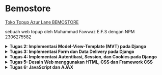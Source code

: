 # Bemostore
[Toko Topup Azur Lane BEMOSTORE](http://muhammad-fawwaz35-bemostore.pbp.cs.ui.ac.id)

sebuah web topup oleh Muhammad Fawwaz E.F.S dengan NPM 2306275582

<details>
<summary> <b> Tugas 2: Implementasi Model-View-Template (MVT) pada Django </b> </summary>
    
# Penjelasan Implementasi
### 1. Membuat Proyek Django Baru
Saya memulai dengan membuat repositori baru di github dengan nama bemostore, kemudian saya menduplikat repositori tersebut ke dalam file lokal. Selanjutnya saya membuat proyek django baru yang kemudian menghasilkan struktur folder utama Django, yaitu `bemostore/`. Di sini, Django secara otomatis menghasilkan file konfigurasi dasar seperti `settings.py`, `urls.py`, dan lainnya.

Perintah yang digunakan:  
```
django-admin startproject myproject
```
### 2. Membuat Aplikasi Dengan Nama `Main`
Setelah proyek utama dibuat, saya menambahkan aplikasi baru bernama `main`. Aplikasi ini akan menjadi tempat utama untuk menyimpan logika bisnis, model, views, dan template.

Perintah yang digunakan:
```bash
python manage.py startapp main
```

Selanjutnya, saya menambahkan aplikasi main ke daftar aplikasi yang terinstall (INSTALLED_APPS) di dalam settings.py, sehingga Django mengenali aplikasi ini.
### 3. Routing Proyek untuk Menjalankan Aplikasi `main`
Pada langkah ini, saya mengatur `urls.py` untuk memetakan permintaan (request) ke aplikasi `main`. Saya memodifikasi `bemostore/urls.py` agar menggunakan routing dari aplikasi `main`.

Perintah yang digunakan:
```bash
from django.contrib import admin
from django.urls import path, include

urlpatterns = [
    path('admin/', admin.site.urls),
    path('', include('main.urls')),
]
```
### 4. Membuat Model Product
Di aplikasi main, saya mendefinisikan sebuah model Product di `models.py` yang memiliki atribut `name`, `price`, dan `description`. Model ini akan merepresentasikan tabel di database yang menyimpan produk dengan detail lengkap.

Model `Product`:
```bash
from django.db import models

class Product(models.Model):
    name = models.CharField(max_length=255)
    price = models.IntegerField()
    description = models.TextField()  
```
Setelah mendefinisikan model, saya melakukan migrasi untuk membuat tabel di database menggunakan perintah:
```bash
python manage.py makemigrations
python manage.py migrate
```
### 5. Membuat Fungsi View dan Template HTML
Di dalam `views.py`, saya membuat fungsi bernama `show_main` yang akan dikembalikan ke template HTML. Fungsi ini mengirimkan context berupa nama aplikasi, nama, npm, dan kelas saya. Template HTML ini dirender untuk menampilkan informasi tersebut di browser.

`views.py`:
```bash
from django.shortcuts import render

def show_main(request):
    context = {
        'name_aplikasi': 'bemostore',
        'name': 'Muhammad Fawwaz Edsa Fatin Setiawan',
        'npm' : '2306275582',
        'class': 'PBP D'
    }

    return render(request, "main.html", context)
```
Di direktori `main/templates`, saya membuat file `main.html` yang akan menerima context dari `views` dan menampilkan data tersebut dalam format HTML.

main.html:
```bash
<h1>{{name_aplikasi}}</h1>

<h5>Name: </h5>
<p>Muhammad Fawwaz Edsa Fatin Setiawan</p> <!--Ubah sesuai dengan nama kamu -->
<h5>NPM: </h5>
<p>2306275582</p> <!-- Ubah sesuai dengan npm kamu -->
<h5>Class: </h5>
<p>PBP D</p> <!-- Ubah sesuai dengan kelas kamu -->
```
### 6. Routing untuk View home
Selanjutnya saya membuat routing di `main/urls.py` untuk memetakan URL ke fungsi `main`. Di sini saya memastikan bahwa URL root ('/') diarahkan ke fungsi `main` di `views.py`.

Routing di main/urls.py:
```bash
from django.urls import path
from main.views import show_main

app_name = 'main'

urlpatterns = [
    path('', show_main, name='show_main'),
]
```

### 7. Deployment ke Pacil Web Service (PWS)
Terakhir saya melakukan deployment aplikasi ke Pacil Web Service, platform yang memungkinkan untuk hosting aplikasi secara online.

Langkah-langkah deployment:
  1. Upload Proyek: Pertama buat repository baru di PWS. kemudian Proyek Django di upload ke PWS menggunakan Git untuk clone repositori.
  2. Konfigurasi Web App: Menambahkan URL `muhammad-fawwaz35-bemostore.pbp.cs.ui.ac.id` ke dalam `ALLOWED_HOST` pada `settings.py` agar pws dapat menunjuk ke proyek Django
  4. Tes Deployment: Saya memastikan bahwa aplikasi berjalan dengan baik di URL yang disediakan oleh Pacil Web Service.
### 8. Aplikasi Siap Dijalankan
Aplikasi dapat diakses melalui URL http://muhammad-fawwaz35-bemostore.pbp.cs.ui.ac.id

# Bagan Proses _Request Client_ ke Aplikasi
![bagan](images/bagan.png)
### Penjelasan 
Pertama, user akan mengirimkan HTTP request yang kemudian akan di-handle oleh View. Untuk mengetahui apa yang diminta dan bagaimana respon yang akan diberikan, hal ini diatur di dalam urls.py. Berdasarkan pola URL yang diminta, akan ditentukan function View mana di views.py yang akan dijalankan. View akan meminta data yang dibutuhkan dari model sesuai dengan yang sudah didefinisikan dalam function View tersebut, dengan mengambil data yang tersedia di models.py. Selanjutnya, View akan meminta berkas HTML untuk diisi dengan data yang diperoleh, dan pemilihan berkas HTML ini juga sudah ditentukan di dalam function View. Setelah itu, berkas HTML yang sudah diisi data akan dikirim kembali ke user dalam bentuk HTTP response.

# Fungsi `git` dalam Pengembangan Perangkat Lunak
`git` adalah sistem pengontrol versi yang berfungsi untuk melacak perubahan kode dalam pengembangan perangkat lunak, memfasilitasi kolaborasi antar pengembang, dan memungkinkan pengelolaan versi proyek dengan mudah. `git` mendukung pembuatan cabang (branch) untuk pengembangan fitur atau perbaikan bug secara terpisah, yang kemudian dapat digabungkan kembali tanpa risiko konflik. Selain itu, `git` memberikan backup otomatis melalui repositori pusat, memungkinkan rollback ke versi sebelumnya, serta mencatat riwayat perubahan dan kontribusi tiap pengembang, menjadikannya alat penting untuk produktivitas, kolaborasi, dan keamanan dalam pengembangan perangkat lunak.

# Mengapa Django Digunakan sebagai Permulaan Pembelajaran?
Karena framework ini mudah dipahami, memiliki dokumentasi lengkap, dan mengikuti prinsip "batteries included," di mana banyak fitur sudah tersedia tanpa perlu instalasi tambahan. Django menggunakan pola arsitektur yang jelas, yaitu Model-View-Template (MVT), yang memudahkan pemahaman tentang alur kerja aplikasi web. Selain itu, Django memberikan keamanan bawaan dan mendukung praktik terbaik dalam pengelolaan database, routing, dan rendering template.

# Mengapa Model di Django Disebut sebagai ORM?
Disebut sebagai ORM (Object-Relational Mapping) karena berfungsi sebagai penghubung antara objek Python dan tabel di database relasional. ORM memungkinkan pengembang bekerja dengan data dalam bentuk objek Python, sehingga mereka bisa melakukan operasi database seperti mengambil, menyimpan, atau menghapus data tanpa menulis kueri SQL secara langsung. ORM secara otomatis mengonversi operasi objek Python menjadi perintah SQL yang sesuai, memudahkan interaksi dengan database dan membuat kode lebih bersih serta mudah dipahami. 
</details>

<details>
<summary> <b> Tugas 3: Implementasi Form dan Data Delivery pada Django </b> </summary>

# Pentingnya Data Delivery dalam Platform

Data delivery penting dalam platform untuk memastikan komunikasi yang efektif antar komponen seperti server, klien, dan basis data. Proses ini memungkinkan pertukaran informasi yang tepat, misalnya dalam aplikasi web di mana server mengirimkan data (seperti JSON) ke klien. Tanpa mekanisme ini, interaksi antara komponen tidak akan berjalan optimal, menyebabkan kinerja platform menurun.

# Perbandingan XML dan JSON serta Popularitas JSON

JSON lebih populer daripada XML karena lebih sederhana, ringan, dan mudah diproses, terutama di JavaScript. JSON menggunakan sintaks yang lebih ringkas dibandingkan XML yang memakai tag panjang. Selain itu, JSON lebih cepat diparsing dan didukung secara luas oleh berbagai bahasa pemrograman. XML tetap berguna untuk struktur data kompleks, namun JSON lebih efisien untuk pertukaran data modern.

# Fungsi `is_valid()` pada Form Django

Method `is_valid()` di Django memvalidasi data yang diinput dalam form. Jika data valid, method ini mengembalikan `True`, memungkinkan data diproses lebih lanjut. Jika tidak, pesan kesalahan ditampilkan. Fungsi ini penting untuk menjaga data yang masuk tetap konsisten dan aman, serta menghindari input yang berbahaya atau salah.

# Pentingnya `csrf_token` pada Form di Django

`csrf_token` melindungi aplikasi Django dari serangan CSRF, di mana penyerang mencoba mengirim permintaan tidak sah atas nama pengguna. Token ini memastikan bahwa setiap permintaan form datang dari sumber yang tepercaya. Tanpa `csrf_token`, aplikasi rentan terhadap serangan yang bisa mengakibatkan perubahan data atau tindakan tidak diinginkan.

# Jelaskan bagaimana cara kamu mengimplementasikan checklist di atas secara step-by-step.

### 1. Buat sebuah file `base.html` pada folder baru bernama `templates` pada direktori utama
```bash
{% load static %}
<!DOCTYPE html>
<html lang="en">
  <head>
    <meta charset="UTF-8" />
    <meta name="viewport" content="width=device-width, initial-scale=1.0" />
    {% block meta %} {% endblock meta %}
  </head>

  <body>
    {% block content %} {% endblock content %}
  </body>
</html>
```

### 2. Menambahkan baris pada variabel `TEMPLATES` di `settings.py` agar `base.html` terbaca
```bash
...
TEMPLATES :
        ...
        'DIRS': [BASE_DIR / 'templates'],
        ...
...
```

### 3. Tambahkan import uuid di `models.py` dan Lakukan Migration
import uuid
Kemudian, buat model yang menggunakan UUID, misalnya:

```bash
from django.db import models
import uuid

class Product(models.Model):
    id = models.UUIDField(primary_key=True, default=uuid.uuid4, editable=False) 
    name = models.CharField(max_length=255)
    price = models.IntegerField()
    description = models.TextField()  
```
Setelah mengedit model, jalankan migrasi dengan perintah:
```bash
python manage.py makemigrations
python manage.py migrate
```

### 4. Buat file `forms.py` untuk Mengambil Data dari `models.py`
```bash
from django.forms import ModelForm
from main.models import Product

class ProductEntryForm(ModelForm):
    class Meta:
        model = Product
        fields = ["name", "price", "description"]
```

### 5. Membuat file baru pada direktori `main/template` untuk tampilan dalam menambahkan item baru dengan nama `create_product_entry.html` 
```bash
{% extends 'base.html' %}
{% block content %}
<h1>Add New Product</h1>

<form method="post">
    {% csrf_token %}
    <table>
        {{ form.as_table }}
        <tr> 
            <td>
                <input type="submit" value="Add Product" \>
            </td>
        </tr>
    </table>
</form>
{% endblock content %}
```

### 6. Menambahkan fungsi pada `views.py` dan memodifikasi fungsi di dalamnya
```bash
from django.shortcuts import render, redirect   # Tambahkan import redirect di baris ini
from main.forms import ProductEntryForm
from main.models import Product
from django.http import HttpResponse
from django.core import serializers

def show_main(request):
    product_entries = Product.objects.all()

    context = {
        'name_aplikasi': 'bemostore',
        'name': 'Muhammad Fawwaz Edsa Fatin Setiawan',
        'npm' : '2306275582',
        'class': 'PBP D',
        'product_entries': product_entries
    }

    return render(request, "main.html", context)

def create_product_entry(request):
    form = ProductEntryForm(request.POST or None)

    if form.is_valid() and request.method == "POST":
        form.save()
        return redirect('main:show_main')

    context = {'form': form}
    return render(request, "create_product_entry.html", context)

def show_xml(request):
    data = Product.objects.all()
    return HttpResponse(serializers.serialize("xml", data), content_type="application/xml")

def show_json(request):
    data = Product.objects.all()
    return HttpResponse(serializers.serialize("json", data), content_type="application/json")

def show_xml_by_id(request, id):
    data = Product.objects.filter(pk=id)
    return HttpResponse(serializers.serialize("xml", data), content_type="application/xml")

def show_json_by_id(request, id):
    data = Product.objects.filter(pk=id)
    return HttpResponse(serializers.serialize("json", data), content_type="application/json")
```

### 7. Menambahkan routing url pada `urls.py` pada views yang telah ditambahkan
```python
from django.urls import path
from main.views import show_main, create_product_entry, show_xml, show_json, show_xml_by_id, show_json_by_id

app_name = 'main'

urlpatterns = [
    path('', show_main, name='show_main'),
    path('create-product-entry', create_product_entry, name='create_product_entry'),
    path('xml/', show_xml, name='show_xml'),
    path('json/', show_json, name='show_json'),
    path('xml/<str:id>/', show_xml_by_id, name='show_xml_by_id'),
    path('json/<str:id>/', show_json_by_id, name='show_json_by_id'),
]
```

# Mengakses keempat URL di poin 2 menggunakan Postman
### 1. XML 
![XML](images/XML.png)
### 2. JSON
![JSON](images/JSON.png)
### 3. HTML
![HTML](images/HTML.png)
### 4. XML by ID
![XML by ID](images/XML_by_ID.png)
### 5. JSON by ID
![JSON by ID](images/JSON_by_ID.png)

</details>

<details>
<summary> <b> Tugas 4: Implementasi Autentikasi, Session, dan Cookies pada Django </b> </summary>
    
# Perbedaan antara `HttpResponseRedirect()` dan `redirect()` dalam Django:
- `HttpResponseRedirect()`: Sebuah kelas di Django yang mengirimkan respons HTTP dengan kode status 302 (redirect). Biasanya, kita harus memberikan URL secara manual ke `HttpResponseRedirect`. 

- `redirect()`: Fungsi ini adalah shortcut yang lebih nyaman daripada `HttpResponseRedirect`. Fungsi `redirect()` akan secara otomatis menangani URL, termasuk menerima nama tampilan (view name) atau objek model dan mengarahkan pengguna ke halaman yang tepat.

 Dengan kata lain, `redirect()` adalah pembungkus di atas `HttpResponseRedirect`, yang lebih fleksibel dan mudah digunakan karena tidak hanya menerima URL tetapi juga nama view atau objek.

# Cara kerja penghubungan model `Product` dengan `User`:
Untuk menghubungkan model `Product` dengan `User`, biasanya kita menggunakan `ForeignKey` atau `ManyToManyField` dalam model Django. Misalnya, kita dapat memiliki hubungan "satu ke banyak" (one-to-many) di mana satu pengguna bisa memiliki banyak produk, tetapi setiap produk hanya dimiliki oleh satu pengguna.

   Contoh model:

   ```python
    ...
       owner = models.ForeignKey(User, on_delete=models.CASCADE)  # Hubungan dengan User
    ...
   ```

Dalam contoh ini:
- Model `Product` memiliki `ForeignKey` ke model `User`, yang artinya setiap produk dimiliki oleh seorang pengguna. Field `owner` menghubungkan produk dengan pengguna yang memiliki produk tersebut.
- Jika pengguna dihapus, maka produk-produk yang dimilikinya juga akan dihapus berkat opsi `on_delete=models.CASCADE`.

# Perbedaan antara authentication dan authorization:
- **Authentication**: Proses memverifikasi identitas pengguna, misalnya memeriksa apakah username dan password cocok dengan yang ada di database.
- **Authorization**: Proses memeriksa izin atau hak akses pengguna, yaitu menentukan apakah pengguna yang telah diotentikasi (authenticated) memiliki hak untuk melakukan tindakan tertentu (misalnya, mengakses halaman admin).

**Saat pengguna login**, yang dilakukan pertama kali adalah proses *authentication* (pemeriksaan kredensial). Jika berhasil, pengguna diizinkan untuk masuk ke aplikasi. Setelah itu, *authorization* terjadi saat aplikasi memeriksa hak akses pengguna untuk fitur atau halaman tertentu.

**Implementasi di Django**:
- *Authentication* di Django biasanya dilakukan dengan sistem login bawaan (`django.contrib.auth`) yang memverifikasi username dan password pengguna.
- *Authorization* dilakukan menggunakan mekanisme izin dan kelompok (permissions and groups) yang ada dalam model pengguna. Dengan cara ini, Django mengelola apa yang dapat diakses oleh setiap pengguna setelah mereka terotentikasi.

# **Bagaimana Django mengingat pengguna yang telah login?**
Django menggunakan **session** untuk mengingat pengguna yang telah login. Setelah pengguna berhasil login, Django akan menyimpan informasi sesi di server (biasanya dalam database) dan menambahkan cookie ke browser pengguna yang berisi ID sesi. Setiap kali pengguna melakukan permintaan baru, browser mengirimkan cookie ini, dan Django akan mencocokkannya dengan data sesi di server untuk mengidentifikasi pengguna yang telah login.

**Kegunaan lain dari cookies:**
- Cookies digunakan untuk melacak sesi pengguna (misalnya, di e-commerce, untuk keranjang belanja).
- Digunakan untuk menyimpan preferensi pengguna, seperti tema atau bahasa.
- Digunakan oleh layanan pihak ketiga (seperti Google Analytics) untuk pelacakan dan analisis.

**Apakah semua cookies aman digunakan?**
Tidak semua cookies aman. Cookies bisa saja digunakan untuk serangan seperti *session hijacking* atau *cross-site scripting (XSS)*. Oleh karena itu, penting untuk:
- Menggunakan **Secure Cookies** (hanya dikirim melalui HTTPS).
- Menggunakan **HttpOnly Cookies** (yang tidak dapat diakses oleh JavaScript, sehingga meminimalkan risiko XSS).
- Mengatur **SameSite Cookies** untuk membatasi pengiriman cookies lintas situs.

#  Jelaskan bagaimana cara kamu mengimplementasikan checklist di atas secara step-by-step.
### 1. Membuat fungsi register 
Menambahkan fungsi `register` pada `views.py` dan membuat tampilannya dengan membuat `register.html` pada `\main\template`
fungsi register pada `views.py` :
``` python
def register(request):
    form = UserCreationForm()

    if request.method == "POST":
        form = UserCreationForm(request.POST)
        if form.is_valid():
            form.save()
            messages.success(request, 'Your account has been successfully created!')
            return redirect('main:login')
    context = {'form':form}
    return render(request, 'register.html', context)
```
`regisster.html`
```bash
{% extends 'base.html' %}

{% block meta %}
<title>Register</title>
{% endblock meta %}

{% block content %}

<div class="login">
  <h1>Register</h1>

  <form method="POST">
    {% csrf_token %}
    <table>
      {{ form.as_table }}
      <tr>
        <td></td>
        <td><input type="submit" name="submit" value="Daftar" /></td>
      </tr>
    </table>
  </form>

  {% if messages %}
  <ul>
    {% for message in messages %}
    <li>{{ message }}</li>
    {% endfor %}
  </ul>
  {% endif %}
</div>

{% endblock content %}
```
### 2. Membuat fungsi login 
Menambahkan fungsi `login_user` pada `views.py` untuk login user yang telah registrasi dan membuat tampilannya dengan membuat `login.html` pada `\main\template`
login pada `views.py`
```python
def login_user(request):
   if request.method == 'POST':
      form = AuthenticationForm(data=request.POST)

      if form.is_valid():
        user = form.get_user()
        login(request, user)
        response = HttpResponseRedirect(reverse("main:show_main"))
        response.set_cookie('last_login', str(datetime.datetime.now()))
        return response

   else:
      form = AuthenticationForm(request)
   context = {'form': form}
   return render(request, 'login.html', context)
```
`login.html`
```bash
{% extends 'base.html' %}

{% block meta %}
<title>Login</title>
{% endblock meta %}

{% block content %}
<div class="login">
  <h1>Login</h1>

  <form method="POST" action="">
    {% csrf_token %}
    <table>
      {{ form.as_table }}
      <tr>
        <td></td>
        <td><input class="btn login_btn" type="submit" value="Login" /></td>
      </tr>
    </table>
  </form>

  {% if messages %}
  <ul>
    {% for message in messages %}
    <li>{{ message }}</li>
    {% endfor %}
  </ul>
  {% endif %} Don't have an account yet?
  <a href="{% url 'main:register' %}">Register Now</a>
</div>

{% endblock content %}
```
### 3. Mmebuat fungsi logout
Menambahkan fungsi `logout_user` pada `views.py` untuk logout user yang sedang login dan membuat tampilan tombol logout pada `main.html`.
```python
def logout_user(request):
    logout(request)
    response = HttpResponseRedirect(reverse('main:login'))
    response.delete_cookie('last_login')
    return response
```
tombol logout pada `main.html`
```python
<a href="{% url 'main:logout' %}">
  <button>Logout</button>
</a>
```
### 4. Menambahkan URL untuk setiap fungsi yang telah dibuat
```python
    ...
    path('register/', register, name='register'),
    path('login/', login_user, name='login'),
    path('logout/', logout_user, name='logout'),
    ...
```
### 5. Menghubungkan product dengan user
Menambahkan field baru berupa `user` pada `models.py` agar masing-masing user dapat melihat product yang telah dibuat.
```python
    ...
    id = models.UUIDField(primary_key=True, default=uuid.uuid4, editable=False) 
    ...
```
Jalankan migrasi
```
python manage.py makemigrations
python manage.py migrate
```
### 6. Menampilkan detail pengguna yang sedang login dan waktu sesi terakhir login
menambahkan detail pengguna pada `views.py` yang menampilkan nama pengguna yang sudah login terlebih dahulu
```python
    @login_required(login_url='/login')
    ...
    'name': request.user.username,
    'last_login': request.COOKIES['last_login'],
    ...
```
### 7. Menampilkan sesi login terakhir pengguna pada `main.html`
```bash
<h5>Sesi terakhir login: {{ last_login }}</h5>
```

</details>

<details>
<summary> <b> Tugas 5: Desain Web menggunakan HTML, CSS dan Framework CSS </b> </summary>

#  Jika terdapat beberapa CSS selector untuk suatu elemen HTML, jelaskan urutan prioritas pengambilan CSS selector tersebut!
Ketika sebuah elemen HTML memiliki lebih dari satu CSS selector yang bisa diterapkan, CSS memiliki aturan prioritas yang disebut *specificity*. Berikut adalah urutan prioritas dari yang paling rendah ke yang paling tinggi:

- **Elemen (Tag) Selector**: Misalnya, `div`, `p`, `h1`. Selector ini memiliki prioritas paling rendah.
- **Class Selector**: Misalnya, `.class-name`. Class lebih spesifik daripada elemen, jadi memiliki prioritas lebih tinggi.
- **ID Selector**: Misalnya, `#id-name`. Selector ID lebih spesifik daripada class.
- **Inline Style**: Gaya yang ditulis langsung pada elemen HTML, misalnya, `<p style="color: red;">`. Ini memiliki prioritas lebih tinggi daripada selector lainnya.
- **!important**: Jika sebuah aturan CSS diberi tanda `!important`, itu akan selalu menang atas aturan lainnya, bahkan inline styles.

**Urutan Contoh:**
```html
<div id="example" class="example-class">Hello, World!</div>
```

```css
div { color: blue; }          /* Elemen selector */
.example-class { color: red; } /* Class selector */
#example { color: green; }     /* ID selector */
```
Dalam contoh di atas, warna teks akan menjadi **hijau** karena ID selector memiliki prioritas tertinggi.

#  Mengapa responsive design menjadi konsep yang penting dalam pengembangan aplikasi web? Berikan contoh aplikasi yang sudah dan belum menerapkan responsive design!
Responsive design adalah konsep di mana desain dan tata letak aplikasi web berubah secara dinamis berdasarkan ukuran layar atau perangkat pengguna, seperti ponsel, tablet, atau desktop. Konsep ini penting karena:

- **Kenyamanan Pengguna**: Pengguna bisa mengakses aplikasi dari berbagai perangkat tanpa kehilangan kualitas pengalaman.
- **Peningkatan Keterjangkauan**: Desain yang responsif membantu situs web mencapai lebih banyak pengguna, terutama pengguna seluler yang terus meningkat.
- **SEO Friendly**: Google memberikan peringkat lebih tinggi pada situs web yang responsif.
  
**Contoh Aplikasi yang Menerapkan Responsive Design**:
- **Sudah Menerapkan**: 
  - **YouTube**: Tata letak video berubah sesuai dengan ukuran layar, menyesuaikan navigasi dan jumlah kolom video yang ditampilkan.
  - **Twitter**: Desain halaman utamanya berubah, baik untuk desktop maupun untuk ponsel.
  
- **Belum Menerapkan**:
  - **Beberapa website pemerintah**
    
#  Jelaskan perbedaan antara margin, border, dan padding, serta cara untuk mengimplementasikan ketiga hal tersebut!

- **Margin**: Jarak di luar *border* elemen. *Margin* digunakan untuk membuat ruang antara elemen satu dengan elemen lainnya.
  
- **Border**: Garis yang mengelilingi *padding* dan *content* dari sebuah elemen. *Border* terletak di antara *margin* dan *padding*.
  
- **Padding**: Jarak antara konten elemen dan *border*-nya. *Padding* digunakan untuk memberi ruang di dalam elemen, antara konten dan *border*.

**Contoh Implementasi**:
```css
.div-example {
  margin: 10px;        /* Jarak di luar elemen */
  border: 2px solid black; /* Garis di sekitar padding */
  padding: 15px;       /* Jarak di dalam border antara konten dan border */
}
```

Dalam ilustrasi tersebut:
- `margin: 10px;` menambahkan jarak di luar elemen.
- `border: 2px solid black;` memberikan garis di sekitar elemen.
- `padding: 15px;` memberikan jarak di dalam elemen antara konten dan *border*.

# Jelaskan konsep flex box dan grid layout beserta kegunaannya!
- **Flexbox (Flexible Box Layout)**:
  Flexbox adalah modul CSS yang dirancang untuk menyusun item dalam satu dimensi (baris atau kolom). Flexbox sangat berguna untuk tata letak yang responsif dan dinamis.

  **Kegunaan Flexbox**:
  - Menyusun elemen dalam satu baris atau kolom.
  - Mengatur aliran elemen secara otomatis, meski ukuran layar berubah.
  - Membantu dalam penyelarasan dan distribusi ruang antar elemen dalam container.

  **Contoh Flexbox**:
  ```css
  .container {
    display: flex;
    justify-content: space-between;
    align-items: center;
  }
  ```

  Pada contoh di atas, elemen-elemen di dalam `.container` akan disusun dalam satu baris dengan jarak antar elemen yang sama (`justify-content: space-between`), dan semuanya akan disejajarkan di tengah secara vertikal (`align-items: center`).

- **Grid Layout**:
  Grid Layout adalah modul CSS yang lebih kompleks daripada Flexbox karena memungkinkan pengaturan tata letak dalam dua dimensi, yaitu baris dan kolom. Grid sangat cocok digunakan untuk membangun struktur halaman yang lebih kompleks, seperti tata letak halaman utama sebuah website.

  **Kegunaan Grid Layout**:
  - Membagi halaman menjadi grid yang terdiri dari baris dan kolom.
  - Lebih mudah untuk membuat desain yang kompleks dengan berbagai ukuran elemen.
  - Mengatur elemen-elemen di dalam layout dengan presisi tinggi.

  **Contoh Grid Layout**:
  ```css
  .grid-container {
    display: grid;
    grid-template-columns: repeat(3, 1fr);
    grid-gap: 10px;
  }
  ```

  Pada contoh di atas, `.grid-container` memiliki 3 kolom yang masing-masing memiliki lebar sama (1fr). *Grid gap* mengatur jarak antar elemen grid.

#  Jelaskan bagaimana cara kamu mengimplementasikan checklist di atas secara step-by-step (bukan hanya sekadar mengikuti tutorial)!

### 1. Menambahkan tailwind untuk styling aplikasi
```html
<head>
{% block meta %}
    <meta charset="UTF-8" />
    <meta name="viewport" content="width=device-width, initial-scale=1">
{% endblock meta %}
<script src="https://cdn.tailwindcss.com">
</script>
</head>
```

### 2. Menambahkan fitur edit product dan menyambungkan path nya serta menampilkannya pada halaman aplikasi
method edit product
``` python
from django.shortcuts import .., reverse
from django.http import .., HttpResponseRedirect
..
def edit_product(request, id):
    product = Product.objects.get(pk = id)

    # Set mood entry sebagai instance dari form
    form = ProductEntryForm(request.POST or None, instance=product)

    if form.is_valid() and request.method == "POST":
        # Simpan form dan kembali ke halaman awal
        form.save()
        return HttpResponseRedirect(reverse('main:show_main'))

    context = {'form': form}
    return render(request, "edit_product.html", context)
```

menyambugnkan path
``` python
from main.views import edit_mood
...
path('edit-mood/<uuid:id>', edit_mood, name='edit_mood'),
...
```

Tampilan untuk aplikasi
``` html
{% extends 'base.html' %}
{% load static %}
{% block meta %}
<title>Edit Product</title>
{% endblock meta %}

{% block content %}
{% include 'navbar.html' %}
<div class="flex flex-col min-h-screen bg-gray-100">
  <div class="container mx-auto px-4 py-8 mt-16 max-w-xl">
    <h1 class="text-3xl font-bold text-center mb-8 text-black">Edit Product Entry</h1>
  
    <div class="bg-white rounded-lg p-6 form-style">
      <form method="POST" class="space-y-6">
          {% csrf_token %}
          {% for field in form %}
              <div class="flex flex-col">
                  <label for="{{ field.id_for_label }}" class="mb-2 font-semibold text-gray-700">
                      {{ field.label }}
                  </label>
                  <div class="w-full">
                      {{ field }}
                  </div>
                  {% if field.help_text %}
                      <p class="mt-1 text-sm text-gray-500">{{ field.help_text }}</p>
                  {% endif %}
                  {% for error in field.errors %}
                      <p class="mt-1 text-sm text-red-600">{{ error }}</p>
                  {% endfor %}
              </div>
          {% endfor %}
          <div class="flex justify-center mt-6">
              <button type="submit" class="bg-indigo-600 text-white font-semibold px-6 py-3 rounded-lg hover:bg-indigo-700 transition duration-300 ease-in-out w-full">
                  Edit Product Entry
              </button>
          </div>
      </form>
  </div>
  </div>
</div>
{% endblock %}
```

### 3. Menambahkan fitur delete produk

method delete produk
```python
def delete_product(request, id):
    # Get mood berdasarkan id
    product = Product.objects.get(pk = id)
    # Hapus mood
    product.delete()
    # Kembali ke halaman awal
    return HttpResponseRedirect(reverse('main:show_main'))
```

menyambugnkan path
```python
from main.views import edit_mood
...
    path('delete/<uuid:id>', delete_product, name='delete_product'), 

```

### 4. Menambahkan kedua fitur tersebut dan membuat tampilan untuk info produk pada halaman aplikasi
```html
<div class="relative break-inside-avoid max-w-lg mx-auto">
    <div class="relative top-5 bg-indigo-100 shadow-md rounded-lg mb-6 break-inside-avoid flex flex-col border-2 border-indigo-300 p-6 transition-transform duration-300">
      <div class="bg-indigo-200 text-gray-800 p-4 rounded-t-lg border-b-2 border-indigo-300">
        <h3 class="font-bold text-2xl mb-2">{{ product_entry.name }}</h3> <!-- Menampilkan nama produk -->
        <p class="text-gray-600">Created by: {{ product_entry.user.username }}</p> <!-- Menampilkan nama user pembuat -->
      </div>
      <div class="p-4">
        <p class="font-semibold text-2xl mb-4">Price: ${{ product_entry.price }}</p> <!-- Menampilkan harga produk -->
        <p class="text-gray-700 text-lg mb-4">{{ product_entry.description }}</p> <!-- Menampilkan deskripsi produk -->
      </div>
      <div class="flex justify-between mt-6">
        <a href="{% url 'main:edit_product' product_entry.pk %}" class="bg-yellow-500 hover:bg-yellow-600 text-white font-bold py-2 px-4 rounded-lg w-full mr-2 text-center transition duration-300">
          Edit Product
        </a>
        <a href="{% url 'main:delete_product' product_entry.pk %}" class="bg-red-500 hover:bg-red-600 text-white font-bold py-2 px-4 rounded-lg w-full ml-2 text-center transition duration-300">
          Delete Product
        </a>
      </div>
    </div>
</div>
```

### 5. Mmebuat `navbar.html` yang berfungsi untuk fitur aplikasi yang responsive pada mobile dan desktop
```html
{% load static %}

<!DOCTYPE html>
<html lang="en">
<head>
    <meta charset="UTF-8">
    <meta name="viewport" content="width=device-width, initial-scale=1.0">
    <title>Responsive Navbar</title>
    <link rel="stylesheet" href="https://cdnjs.cloudflare.com/ajax/libs/font-awesome/6.0.0-beta3/css/all.min.css">
    <style>
        body {
            margin: 0;
            font-family: Arial, Helvetica, sans-serif;
        }
        .navbar {
            background-color: #1b58bb;
            overflow: hidden;
            display: flex;
            justify-content: space-between;
            align-items: center;
            padding: 0 20px;
        }
        .navbar a {
            color: white;
            text-decoration: none;
            padding: 14px 20px;
        }
        .navbar a:hover {
            background-color: #ddd;
            color: black;
        }
        .navbar .logo {
            font-size: 22px;
            font-weight: bold;
            display: flex;
            align-items: center;
        }
        .navbar .logo img {
            height: 40px; /* Sesuaikan ukuran logo */
            margin-right: 10px;
        }
        .navbar .menu {
            display: flex;
            gap: 10px;
        }
        .navbar .menu a {
            padding: 14px 20px;
        }
        .navbar .logout {
            background-color: #E74C3C;
            color: white;
            padding: 10px 20px;
            border-radius: 5px;
        }
        .navbar .logout:hover {
            background-color: #C0392B;
        }
        /* Responsive for mobile */
        @media (max-width: 768px) {
            .navbar .menu {
                display: none;
                flex-direction: column;
                width: 100%;
                position: absolute;
                top: 50px;
                left: 0;
                background-color: #1d85e5;
            }
            .navbar .menu.active {
                display: flex;
            }
            .navbar .menu a {
                text-align: center;
                padding: 14px;
                width: 100%;
                border-bottom: 1px solid #ddd;
            }
            .navbar .hamburger {
                display: block;
                font-size: 24px;
                cursor: pointer;
            }
        }
        /* Hide hamburger in desktop */
        .hamburger {
            display: none;
        }
    </style>
</head>
<body>
    <div class="navbar">
        <div class="logo">
            <img src="{% static 'image/FWPae6p.png' %}" alt="Logo" class="logo-image"> <!-- Path yang sudah diperbaiki -->
            bemostore
        </div>
        <div class="hamburger"><i class="fas fa-bars"></i></div>
        <div class="menu">
            <a href="#">Home</a>
            <a href="#">Products</a>
            <a href="#">Categories</a>
            <a href="#">Cart</a>
            <a href="#">Welcome, {{user.username}}</a>
            <a href="{% url 'main:logout' %}" class="logout">Logout</a>
        </div>
    </div>

    <script>
        document.querySelector('.hamburger').addEventListener('click', function() {
            document.querySelector('.menu').classList.toggle('active');
        });
    </script>
</body>
</html>
```

### 6. Kustomisasi tampilan login dan register
`login.html`
```html
{% extends 'base.html' %}

{% block meta %}
<title>Login</title>
{% endblock meta %}

{% block content %}
<div class="min-h-screen flex items-center justify-center w-screen bg-blue-500 py-12 px-4 sm:px-6 lg:px-8">
  <div class="max-w-md w-full space-y-8">
    <div>
      <h2 class="mt-6 text-center text-black text-3xl font-extrabold text-gray-900">
        Login to your account
      </h2>
    </div>
    <form class="mt-8 space-y-6" method="POST" action="">
      {% csrf_token %}
      <input type="hidden" name="remember" value="true">
      <div class="rounded-md shadow-sm -space-y-px">
        <div>
          <label for="username" class="sr-only">Username</label>
          <input id="username" name="username" type="text" required class="appearance-none rounded-none relative block w-full px-3 py-2 border border-gray-300 placeholder-gray-500 text-gray-900 rounded-t-md focus:outline-none focus:ring-indigo-500 focus:border-indigo-500 focus:z-10 sm:text-sm" placeholder="Username">
        </div>
        <div>
          <label for="password" class="sr-only">Password</label>
          <input id="password" name="password" type="password" required class="appearance-none rounded-none relative block w-full px-3 py-2 border border-gray-300 placeholder-gray-500 text-gray-900 rounded-b-md focus:outline-none focus:ring-indigo-500 focus:border-indigo-500 focus:z-10 sm:text-sm" placeholder="Password">
        </div>
      </div>

      <div>
        <button type="submit" class="group relative w-full flex justify-center py-2 px-4 border border-transparent text-sm font-medium rounded-md text-white bg-indigo-600 hover:bg-indigo-700 focus:outline-none focus:ring-2 focus:ring-offset-2 focus:ring-indigo-500">
          Sign in
        </button>
      </div>
    </form>

    {% if messages %}
    <div class="mt-4">
      {% for message in messages %}
      {% if message.tags == "success" %}
            <div class="bg-green-100 border border-green-400 text-green-700 px-4 py-3 rounded relative" role="alert">
                <span class="block sm:inline">{{ message }}</span>
            </div>
        {% elif message.tags == "error" %}
            <div class="bg-red-100 border border-red-400 text-red-700 px-4 py-3 rounded relative" role="alert">
                <span class="block sm:inline">{{ message }}</span>
            </div>
        {% else %}
            <div class="bg-blue-100 border border-blue-400 text-blue-700 px-4 py-3 rounded relative" role="alert">
                <span class="block sm:inline">{{ message }}</span>
            </div>
        {% endif %}
      {% endfor %}
    </div>
    {% endif %}

    <div class="text-center mt-4">
      <p class="text-sm text-black">
        Don't have an account yet?
        <a href="{% url 'main:register' %}" class="font-medium text-indigo-200 hover:text-indigo-300">
          Register Now
        </a>
      </p>
    </div>
  </div>
</div>
{% endblock content %}
```
register.html
```html
{% extends 'base.html' %}

{% block meta %}
<title>Register</title>
{% endblock meta %}

{% block content %}
<div class="min-h-screen flex items-center justify-center bg-blue-500 py-12 px-4 sm:px-6 lg:px-8">
  <div class="max-w-md w-full space-y-8 form-style">
    <div>
      <h2 class="mt-6 text-center text-3xl font-extrabold text-black">
        Create your account
      </h2>
    </div>
    <form class="mt-8 space-y-6" method="POST">
      {% csrf_token %}
      <input type="hidden" name="remember" value="true">
      <div class="rounded-md shadow-sm -space-y-px">
        {% for field in form %}
          <div class="{% if not forloop.first %}mt-4{% endif %}">
            <label for="{{ field.id_for_label }}" class="mb-2 font-semibold text-black">
              {{ field.label }}
            </label>
            <div class="relative">
              {{ field }}
              <div class="absolute inset-y-0 right-0 pr-3 flex items-center pointer-events-none">
                {% if field.errors %}
                  <svg class="h-5 w-5 text-red-500" fill="currentColor" viewBox="0 0 20 20">
                    <path fill-rule="evenodd" d="M18 10a8 8 0 11-16 0 8 8 0 0116 0zm-7 4a1 1 0 11-2 0 1 1 0 012 0zm-1-9a1 1 0 00-1 1v4a1 1 0 102 0V6a1 1 0 00-1-1z" clip-rule="evenodd" />
                  </svg>
                {% endif %}
              </div>
            </div>
            {% if field.errors %}
              {% for error in field.errors %}
                <p class="mt-1 text-sm text-red-600">{{ error }}</p>
              {% endfor %}
            {% endif %}
          </div>
        {% endfor %}
      </div>

      <div>
        <button type="submit" class="group relative w-full flex justify-center py-2 px-4 border border-transparent text-sm font-medium rounded-md text-white bg-indigo-600 hover:bg-indigo-700 focus:outline-none focus:ring-2 focus:ring-offset-2 focus:ring-indigo-500">
          Register
        </button>
      </div>
    </form>

    {% if messages %}
    <div class="mt-4">
      {% for message in messages %}
      <div class="bg-red-100 border border-red-400 text-red-700 px-4 py-3 rounded relative" role="alert">
        <span class="block sm:inline">{{ message }}</span>
      </div>
      {% endfor %}
    </div>
    {% endif %}

    <div class="text-center mt-4">
      <p class="text-sm text-black">
        Already have an account?
        <a href="{% url 'main:login' %}" class="font-medium text-indigo-200 hover:text-indigo-300">
          Login here
        </a>
      </p>
    </div>
  </div>
</div>
{% endblock content %}
```
</details>

<details>
<summary> <b> Tugas 6: JavaScript dan AJAX </b> </summary>

# Manfaat Penggunaan JavaScript dalam Pengembangan Aplikasi Web

JavaScript memiliki peran penting dalam pengembangan aplikasi web karena berbagai manfaat berikut:
- Interaktivitas: JavaScript memungkinkan halaman web menjadi lebih interaktif dengan menambahkan fitur-fitur seperti dropdown menu, modal window, validasi form, animasi, dan lain sebagainya. Ini meningkatkan pengalaman pengguna secara keseluruhan.
- Pengolahan Dinamis Tanpa Refresh Halaman (AJAX): Dengan JavaScript, kamu dapat mengirim dan menerima data ke server menggunakan teknik AJAX tanpa harus memuat ulang seluruh halaman. Ini memungkinkan pembaruan konten secara dinamis dan efisien.
- Kompatibilitas Antar Browser: JavaScript bekerja di hampir semua browser modern, memungkinkan aplikasi web berfungsi secara konsisten di berbagai perangkat.
- Manipulasi DOM: JavaScript dapat memanipulasi dan memperbarui konten halaman web secara real-time. Ini sangat berguna dalam aplikasi interaktif yang mengandalkan perubahan konten tanpa memuat ulang halaman.
- Pengolahan Data di Sisi Klien: JavaScript memungkinkan pemrosesan data langsung di browser pengguna, seperti validasi form atau manipulasi data, tanpa perlu mengirim permintaan ke server.

# Jelaskan fungsi dari penggunaan await ketika kita menggunakan fetch()! Apa yang akan terjadi jika kita tidak menggunakan await?

Fungsi await dalam JavaScript digunakan untuk menunggu penyelesaian dari sebuah Promise, seperti pada fetch() yang mengembalikan Promise ketika melakukan permintaan HTTP. Ketika kita menggunakan await di depan fetch(), program akan berhenti di baris tersebut hingga Promise yang dikembalikan oleh fetch() selesai, lalu melanjutkan eksekusi berikutnya dengan hasil respons.

Contoh penggunaan await dalam fetch():

```javascript
async function getData() {
    const response = await fetch('https://api.example.com/data');
    const data = await response.json();
    console.log(data);
}
```

Jika kita tidak menggunakan await, maka fetch() akan berjalan secara asynchronous dan langsung melanjutkan baris kode berikutnya sebelum hasil dari fetch() tersedia. Akibatnya, kita mungkin mencoba mengakses data yang belum diambil atau diproses, yang dapat menyebabkan error.

Contoh tanpa await:

```javascript
function getData() {
    const response = fetch('https://api.example.com/data');
    console.log(response);  // Ini akan menampilkan Promise, bukan data yang diinginkan
}
```

# Mengapa Menggunakan csrf_exempt pada View untuk AJAX `POST`

Decorator @csrf_exempt digunakan untuk menonaktifkan mekanisme perlindungan CSRF (Cross-Site Request Forgery) pada view yang memproses permintaan POST. Secara default, Django menambahkan token CSRF ke semua permintaan POST untuk memastikan bahwa permintaan berasal dari sumber yang sah (bukan dari situs eksternal yang berbahaya).

Dalam konteks AJAX, jika kita tidak menyertakan token CSRF dalam permintaan POST, Django akan memblokir permintaan tersebut dan mengembalikan error CSRF. Oleh karena itu, untuk menghindari error ini ketika kita menggunakan AJAX POST, kita bisa menggunakan decorator csrf_exempt. Namun, ini harus digunakan dengan hati-hati, karena menonaktifkan perlindungan CSRF bisa membuka celah keamanan jika tidak ditangani dengan benar.

Decorator ini berguna jika permintaan AJAX dilakukan dari sumber yang terkontrol dan aman, dan kita mungkin tidak menggunakan token CSRF pada sisi klien.

# Mengapa Pembersihan Data Input Pengguna Dilakukan di Backend (Backend Validation)?

Pembersihan data input pengguna di backend (server-side validation) sangat penting karena:
- Keamanan: Validasi di frontend saja mudah dihindari oleh pengguna yang berniat jahat. Mereka bisa mematikan JavaScript atau memanipulasi data sebelum dikirim ke server. Validasi di backend melindungi aplikasi dari serangan seperti SQL injection dan Cross-Site Scripting (XSS), di mana input tidak valid atau berbahaya bisa memanipulasi sistem.
- Konsistensi: Tidak semua pengguna memiliki akses ke JavaScript atau mungkin menonaktifkannya. Validasi di frontend membantu, tetapi jika frontend gagal melakukan validasi, backend harus tetap memastikan bahwa data yang diterima aman dan valid.
- Integritas Data: Backend bertanggung jawab atas integritas data yang disimpan di database. Validasi backend memastikan bahwa hanya data yang benar-benar valid yang disimpan dan diproses oleh aplikasi.
Pengendalian Terpusat: Validasi di backend memungkinkan kita memiliki satu tempat terpusat untuk mengontrol logika validasi. Ini membuat kode lebih mudah dipelihara dan diubah ketika aturan validasi berubah.

Meskipun pembersihan di frontend memberikan pengalaman pengguna yang lebih baik (misalnya, dengan validasi langsung saat pengguna mengetik), backend tetap harus bertindak sebagai lapisan pertahanan terakhir untuk melindungi aplikasi dan memastikan keamanan serta keabsahan data yang masuk.


# Jelaskan bagaimana cara kamu mengimplementasikan checklist di atas secara step-by-step

### 1. Membuat Fungsi View untuk Menambahkan Item dengan AJAX
Pada views.py, tambahkan fungsi yang akan menangani penambahan item menggunakan AJAX. Gunakan dekorator @csrf_exempt agar view tidak memerlukan token CSRF, namun tetap gunakan dengan hati-hati.

```python
from django.views.decorators.csrf import csrf_exempt
from django.views.decorators.http import require_POST
from django.http import HttpResponse
from django.utils.html import strip_tags
from .models import Product

@csrf_exempt
@require_POST
def add_Product_entry_ajax(request):
    name = strip_tags(request.POST.get("name"))
    price = strip_tags(request.POST.get("price"))
    description = request.POST.get("description")
    user = request.user

    new_Product = Product(name=name, price=price, description=description, user=user)
    new_Product.save()

    return HttpResponse(b"CREATED", status=201)
```
### 2. Menambahkan Route untuk AJAX

Tambahkan route baru di urls.py yang mengarah ke fungsi view add_product_entry_ajax yang telah dibuat.

```python
from . import views

urlpatterns = [
    path('create-product-entry-ajax/', views.add_Product_entry_ajax, name='add_product_entry_ajax'),
]
```

### 3. Mengambil Data Item dengan Fetch API dan Menampilkannya

Modifikasi bagian main.html untuk menampilkan daftar item secara dinamis menggunakan JavaScript. Buat container untuk item dan tambahkan kode JavaScript untuk mengambil dan menampilkan item menggunakan fetch().

```html
<div id="Product_entry_cards"></div>

<script>
async function refreshProductEntries() {
    const ProductEntries = await getProductEntries();
    let htmlString = "";
    
    if (ProductEntries.length === 0) {
        htmlString = `<div class="flex flex-col items-center">
                        <p class="text-gray-600 mt-4">No items available.</p>
                      </div>`;
    } else {
        ProductEntries.forEach((Product) => {
            const name = DOMPurify.sanitize(item.fields.name);
            const description = DOMPurify.sanitize(item.fields.description);
            htmlString += `
              <div class="item-card">
                <h2>${name}</h2>
                <p>${description}</p>
                <p>Price: ${item.fields.price}</p>
              </div>`;
        });
    }

    document.getElementById("Product_entry_cards").innerHTML = htmlString;
}

async function getItemEntries() {
    return fetch("{% url 'main:show_json' %}").then(res => res.json());
}

refreshProductEntries();
</script>
```

### 4. Membuat Modal untuk Menambahkan Product

Tambahkan modal untuk form penambahan item baru secara asinkronus (AJAX).

```html
<div id="crudModal" class="modal hidden">
    <div class="modal-content">
        <h3>Add New Item</h3>
        <form id="ProductEntryForm">
            <label>Name</label>
            <input type="text" id="name" name="name" required>
            
            <label>Price</label>
            <input type="number" id="price" name="price" required>
            
            <label>Description</label>
            <textarea id="description" name="description" required></textarea>
            
            <button type="submit">Save</button>
        </form>
        <button onclick="hideModal()">Cancel</button>
    </div>
</div>

<script>
function showModal() {
    document.getElementById('crudModal').classList.remove('hidden');
}

function hideModal() {
    document.getElementById('crudModal').classList.add('hidden');
}

document.getElementById("ProductEntryForm").addEventListener("submit", (e) => {
    e.preventDefault();
    addProductEntry();
});

function addProductEntry() {
    fetch("{% url 'main:add_Product_entry_ajax' %}", {
        method: "POST",
        body: new FormData(document.getElementById('ProductEntryForm')),
    })
    .then(() => {
        refreshProductEntries();
        hideModal();
    });
}
</script>
```

### 5. Routing untuk Menampilkan Data Product
Untuk menampilkan daftar Product milik pengguna yang sedang login, buat view show_json pada views.py:

```python
def show_json(request):
    data = Product.objects.filter(user=request.user)
    return HttpResponse(serializers.serialize("json", data), content_type="application/json")
```

Tambahkan route di urls.py:

```python
path('show-json/', views.show_json, name='show_json'),
```

### 6. Mengelola Pembersihan Data Input (Backend & Frontend)
Gunakan strip_tags di views.py untuk mengamankan data input dari pengguna.
Di frontend, gunakan DOMPurify untuk membersihkan data yang ditampilkan di browser agar aman dari serangan XSS.

```python
from django.utils.html import strip_tags

name = strip_tags(request.POST.get("name"))
description = strip_tags(request.POST.get("description"))
```

```html
<script src="https://cdnjs.cloudflare.com/ajax/libs/dompurify/2.2.8/purify.min.js"></script>
```
</details>

